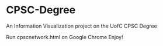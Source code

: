 # CPSC-Degree
An Information Visualization project on the UofC CPSC Degree

Run cpscnetwork.html on Google Chrome 
Enjoy!
